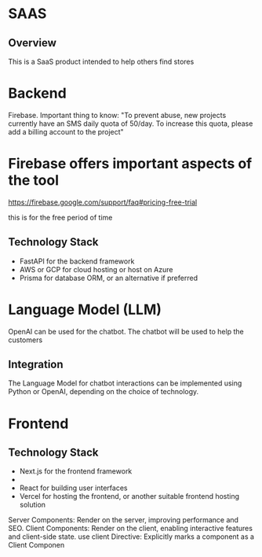 # SAAS
## Overview
This is a SaaS product intended to help others find stores 

# Backend
 Firebase. 
Important thing to know: "To prevent abuse, new projects currently have an SMS daily quota of 50/day. To increase this quota, please add a billing account to the project"
# Firebase offers important aspects of the tool
https://firebase.google.com/support/faq#pricing-free-trial

this is for the free period of time
## Technology Stack
- FastAPI for the backend framework
- AWS or GCP for cloud hosting or host on Azure
- Prisma for database ORM, or an alternative if preferred

# Language Model (LLM)
OpenAI can be used for the chatbot. The chatbot will be used to help the customers 

## Integration
The Language Model for chatbot interactions can be implemented using Python or OpenAI, depending on the choice of technology.

# Frontend

## Technology Stack
- Next.js for the frontend framework
-   
- React for building user interfaces
- Vercel for hosting the frontend, or another suitable frontend hosting solution



Server Components: Render on the server, improving performance and SEO.
Client Components: Render on the client, enabling interactive features and client-side state.
use client Directive: Explicitly marks a component as a Client Componen
